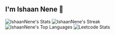 ## I'm Ishaan Nene 👋

![IshaanNene's Stats](https://github-readme-stats.vercel.app/api?username=IshaanNene&theme=blue-green&show_icons=true&hide_border=false&count_private=true)
![IshaanNene's Streak](https://github-readme-streak-stats.herokuapp.com/?user=IshaanNene&theme=blue-green&hide_border=false)
![IshaanNene's Top Languages](https://github-readme-stats.vercel.app/api/top-langs/?username=IshaanNene&theme=blue-green&show_icons=true&hide_border=false&layout=compact)
![Leetcode Stats](https://leetcard.jacoblin.cool/ishaannene?theme=light,unicorn)
